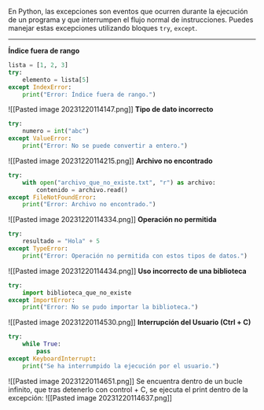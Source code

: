 En Python, las excepciones son eventos que ocurren durante la ejecución de un programa y que interrumpen el flujo normal de instrucciones. Puedes manejar estas excepciones utilizando bloques `try`, `except`. 

----------

**Índice fuera de rango**
```python
lista = [1, 2, 3]
try:
    elemento = lista[5]
except IndexError:
    print("Error: Índice fuera de rango.")
```
![[Pasted image 20231220114147.png]]
**Tipo de dato incorrecto**
```python
try:
    numero = int("abc")
except ValueError:
    print("Error: No se puede convertir a entero.")
```
![[Pasted image 20231220114215.png]]
**Archivo no encontrado**
```python
try:
    with open("archivo_que_no_existe.txt", "r") as archivo:
        contenido = archivo.read()
except FileNotFoundError:
    print("Error: Archivo no encontrado.")
```
![[Pasted image 20231220114334.png]]
**Operación no permitida**
```python
try:
    resultado = "Hola" + 5
except TypeError:
    print("Error: Operación no permitida con estos tipos de datos.")
```
![[Pasted image 20231220114434.png]]
**Uso incorrecto de una biblioteca**
```python
try:
    import biblioteca_que_no_existe
except ImportError:
    print("Error: No se pudo importar la biblioteca.")
```
![[Pasted image 20231220114530.png]]
**Interrupción del Usuario (Ctrl + C)**
```python
try:
    while True:
        pass
except KeyboardInterrupt:
    print("Se ha interrumpido la ejecución por el usuario.")
```
![[Pasted image 20231220114651.png]]
Se encuentra dentro de un bucle infinito, que tras detenerlo con control + C, se ejecuta el print dentro de la excepción:
![[Pasted image 20231220114637.png]]